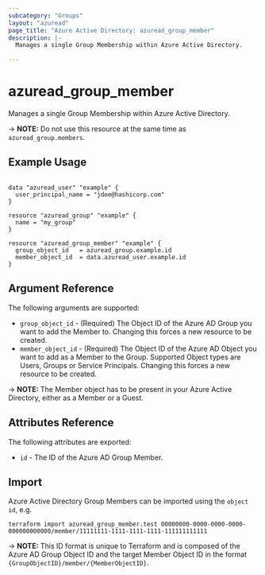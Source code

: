 ```yaml
---
subcategory: "Groups"
layout: "azuread"
page_title: "Azure Active Directory: azuread_group_member"
description: |-
  Manages a single Group Membership within Azure Active Directory.

---
```


# azuread_group_member

Manages a single Group Membership within Azure Active Directory.

-> **NOTE:** Do not use this resource at the same time as `azuread_group.members`.

## Example Usage

```hcl

data "azuread_user" "example" {
  user_principal_name = "jdoe@hashicorp.com"
}

resource "azuread_group" "example" {
  name = "my_group"
}

resource "azuread_group_member" "example" {
  group_object_id   = azuread_group.example.id
  member_object_id  = data.azuread_user.example.id
}
```

## Argument Reference

The following arguments are supported:

* `group_object_id` - (Required) The Object ID of the Azure AD Group you want to add the Member to.  Changing this forces a new resource to be created.
* `member_object_id` - (Required) The Object ID of the Azure AD Object you want to add as a Member to the Group. Supported Object types are Users, Groups or Service Principals. Changing this forces a new resource to be created.

-> **NOTE:** The Member object has to be present in your Azure Active Directory, either as a Member or a Guest.

## Attributes Reference

The following attributes are exported:

* `id` - The ID of the Azure AD Group Member.

## Import

Azure Active Directory Group Members can be imported using the `object id`, e.g.

```shell
terraform import azuread_group_member.test 00000000-0000-0000-0000-000000000000/member/11111111-1111-1111-1111-111111111111
```

-> **NOTE:** This ID format is unique to Terraform and is composed of the Azure AD Group Object ID and the target Member Object ID in the format `{GroupObjectID}/member/{MemberObjectID}`.
